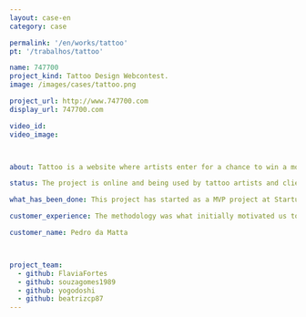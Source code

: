 ```yaml
---
layout: case-en
category: case

permalink: '/en/works/tattoo'
pt: '/trabalhos/tattoo'

name: 747700
project_kind: Tattoo Design Webcontest.
image: /images/cases/tattoo.png

project_url: http://www.747700.com
display_url: 747700.com

video_id:
video_image:



about: Tattoo is a website where artists enter for a chance to win a money prize by send tattoo design proposals. The costumer publish the contest, interact with the artists and in the end of the process, choose the winner and download the design to take to a tattoo studio.

status: The project is online and being used by tattoo artists and clients.

what_has_been_done: This project has started as a MVP project at Startup:DEV, and then continued development on HE:Help. It's a good example of someone who launched his idea and chose to continue with us.

customer_experience: The methodology was what initially motivated us to develop our MVP with Helabs. They bring a competitive advantage and are committed to becoming the "thinking heads" of your project.

customer_name: Pedro da Matta



project_team:
  - github: FlaviaFortes
  - github: souzagomes1989
  - github: yogodoshi
  - github: beatrizcp87
---
```

